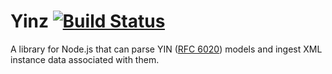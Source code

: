 # Yinz [![Build Status](https://travis-ci.org/128technology/yinz.svg?branch=master)](https://travis-ci.org/128technology/yinz) 

A library for Node.js that can parse YIN ([RFC 6020](https://tools.ietf.org/html/rfc6020)) models and ingest XML instance data associated with them.

